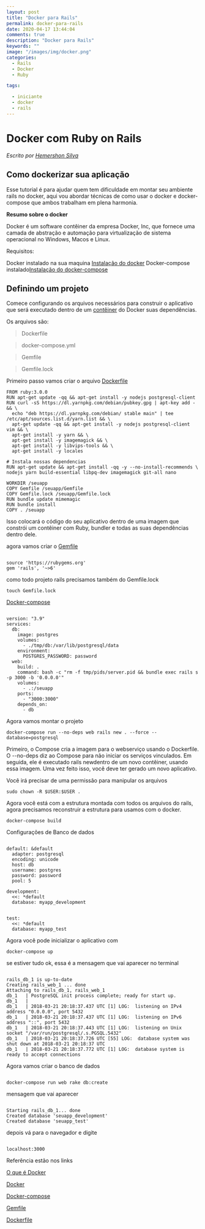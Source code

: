 ```yaml
---
layout: post
title: "Docker para Rails"
permalink: docker-para-rails
date: 2020-04-17 13:44:04
comments: true
description: "Docker para Rails"
keywords: ""
image: "/images/img/docker.png"
categories:
  - Rails
  - Docker
  - Ruby

tags:

  - iniciante
  - docker
  - rails
---
```

# Docker com Ruby on Rails
*Escrito por [Hemershon Silva](https://hemershon.com/)*

## Como dockerizar sua aplicação

Esse tutorial é para ajudar quem tem dificuldade em montar seu ambiente rails no docker, aqui vou abordar técnicas de como usar o docker e docker-compose que ambos trabalham em plena harmonia.

**Resumo sobre o docker**

Docker é um software contêiner da empresa Docker, Inc, que fornece uma camada de abstração e automação para virtualização de sistema operacional no Windows, Macos e Linux.

Requisitos:

Docker instalado na sua maquina [Instalação do docker](https://www.edivaldobrito.com.br/docker-no-ubuntu/)
Docker-compose instalado[Instalação do docker-compose](https://www.digitalocean.com/community/tutorials/how-to-install-and-use-docker-compose-on-ubuntu-20-04-pt)


## Definindo um projeto

Comece configurando os arquivos necessários para construir o aplicativo que será executado dentro de um [contêiner](https://www.redhat.com/pt-br/topics/containers/what-is-docker) do Docker suas dependências.

Os arquivos são:
>Dockerfile

>docker-compose.yml

>Gemfile

>Gemfile.lock

Primeiro passo vamos criar o arquivo [Dockerfile](https://www.alura.com.br/artigos/desvendando-o-dockerfile)

```
FROM ruby:3.0.0
RUN apt-get update -qq && apt-get install -y nodejs postgresql-client
RUN curl -sS https://dl.yarnpkg.com/debian/pubkey.gpg | apt-key add - && \
  echo "deb https://dl.yarnpkg.com/debian/ stable main" | tee /etc/apt/sources.list.d/yarn.list && \
  apt-get update -qq && apt-get install -y nodejs postgresql-client vim && \
  apt-get install -y yarn && \
  apt-get install -y imagemagick && \
  apt-get install -y libvips-tools && \
  apt-get install -y locales

# Instala nossas dependencias
RUN apt-get update && apt-get install -qq -y --no-install-recommends \
nodejs yarn build-essential libpq-dev imagemagick git-all nano

WORKDIR /seuapp
COPY Gemfile /seuapp/Gemfile
COPY Gemfile.lock /seuapp/Gemfile.lock
RUN bundle update mimemagic
RUN bundle install
COPY . /seuapp
```
Isso colocará o código do seu aplicativo dentro de uma imagem que constrói um contêiner com Ruby, bundler e todas as suas dependências dentro dele.

agora vamos criar o [Gemfile](https://jtemporal.com/gemfile/)

```

source 'https://rubygems.org'
gem 'rails', '~>6'
```

como todo projeto rails precisamos também do Gemfile.lock
```
touch Gemfile.lock
```

[Docker-compose](https://imasters.com.br/banco-de-dados/docker-compose-o-que-e-para-que-serve-o-que-come#:~:text=Docker%20Compose%20%C3%A9%20o%20orquestrador,mas%20os%20maestros%20somos%20n%C3%B3s!)

```

version: "3.9"
services:
  db:
    image: postgres
    volumes:
      - ./tmp/db:/var/lib/postgresql/data
    environment:
      POSTGRES_PASSWORD: password
  web:
    build: .
    command: bash -c "rm -f tmp/pids/server.pid && bundle exec rails s -p 3000 -b '0.0.0.0'"
    volumes:
      - .:/seuapp
    ports:
      - "3000:3000"
    depends_on:
      - db
```

Agora vamos montar o projeto 

```
docker-compose run --no-deps web rails new . --force --database=postgresql
```

Primeiro, o Compose cria a imagem para o webserviço usando o Dockerfile. O --no-deps diz ao Compose para não iniciar os serviços vinculados. Em seguida, ele é executado rails newdentro de um novo contêiner, usando essa imagem. Uma vez feito isso, você deve ter gerado um novo aplicativo.

Você irá precisar de uma permissão para manipular os arquivos

```
sudo chown -R $USER:$USER .
```

Agora você está com a estrutura montada com todos os arquivos do rails, agora precisamos reconstruir a estrutura para usamos com o docker.

```
docker-compose build
```

Configurações de Banco de dados

```

default: &default
  adapter: postgresql
  encoding: unicode
  host: db
  username: postgres
  password: password
  pool: 5

development:
  <<: *default
  database: myapp_development


test:
  <<: *default
  database: myapp_test
```

Agora você pode inicializar o aplicativo com

```
docker-compose up
```

se estiver tudo ok, essa é a mensagem que vai aparecer no terminal

```

rails_db_1 is up-to-date
Creating rails_web_1 ... done
Attaching to rails_db_1, rails_web_1
db_1   | PostgreSQL init process complete; ready for start up.
db_1   |
db_1   | 2018-03-21 20:18:37.437 UTC [1] LOG:  listening on IPv4 address "0.0.0.0", port 5432
db_1   | 2018-03-21 20:18:37.437 UTC [1] LOG:  listening on IPv6 address "::", port 5432
db_1   | 2018-03-21 20:18:37.443 UTC [1] LOG:  listening on Unix socket "/var/run/postgresql/.s.PGSQL.5432"
db_1   | 2018-03-21 20:18:37.726 UTC [55] LOG:  database system was shut down at 2018-03-21 20:18:37 UTC
db_1   | 2018-03-21 20:18:37.772 UTC [1] LOG:  database system is ready to accept connections
```

Agora vamos criar o banco de dados

```

docker-compose run web rake db:create
```

mensagem que vai aparecer

```

Starting rails_db_1... done
Created database 'seuapp_development'
Created database 'seuapp_test'
```

depois vá para o navegador e digite 
```

localhost:3000 
```

Referência estão nos links

[O que é Docker](https://www.redhat.com/pt-br/topics/containers/what-is-docker)

[Docker](https://docs.docker.com/get-docker/)

[Docker-compose](https://imasters.com.br/banco-de-dados/docker-compose-o-que-e-para-que-serve-o-que-come#:~:text=Docker%20Compose%20%C3%A9%20o%20orquestrador,mas%20os%20maestros%20somos%20n%C3%B3s!)

[Gemfile](https://jtemporal.com/gemfile/)

[Dockerfile](https://www.alura.com.br/artigos/desvendando-o-dockerfile)